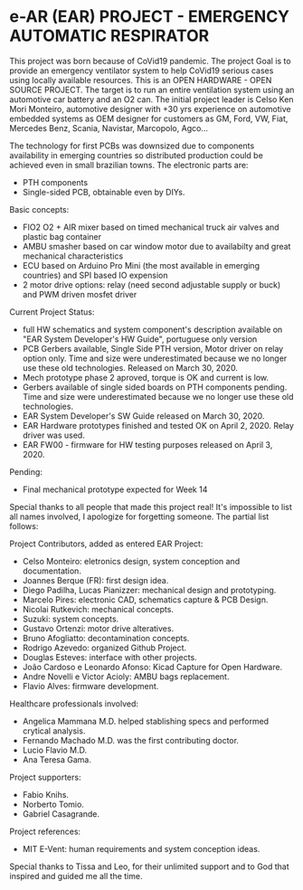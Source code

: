 # e-AR (EAR) PROJECT - EMERGENCY AUTOMATIC RESPIRATOR
This project was born because of CoVid19 pandemic.
The project Goal is to provide an emergency ventilator system to help CoVid19 serious cases using locally available resources.
This is an OPEN HARDWARE - OPEN SOURCE PROJECT.
The target is to run an entire ventilation system using an automotive car battery and an O2 can.
The initial project leader is Celso Ken Mori Monteiro, automotive designer with +30 yrs experience on automotive embedded systems
as OEM designer for customers as GM, Ford, VW, Fiat, Mercedes Benz, Scania, Navistar, Marcopolo, Agco...

The technology for first PCBs was downsized due to components availability in emerging countries so distributed production could be achieved even in small brazilian towns. The electronic parts are:
- PTH components
- Single-sided PCB, obtainable even by DIYs.

Basic concepts:
- FIO2 O2 + AIR mixer based on timed mechanical truck air valves and plastic bag container
- AMBU smasher based on car window motor due to availabilty and great mechanical characteristics
- ECU based on Arduino Pro Mini (the most available in emerging countries) and SPI based IO expension
- 2 motor drive options: relay (need second adjustable supply or buck) and PWM driven mosfet driver

Current Project Status:
- full HW schematics and system component's description available on "EAR System Developer's HW Guide", portuguese only version
- PCB Gerbers available, Single Side PTH version, Motor driver on relay option only. Time and size were underestimated because we no longer use these old technologies. Released on March 30, 2020.
- Mech prototype phase 2 aproved, torque is OK and current is low.
- Gerbers available of single sided boards on PTH components pending. Time and size were underestimated because we no longer use these old technologies. 
- EAR System Developer's SW Guide released on March 30, 2020.
- EAR Hardware prototypes finished and tested OK on April 2, 2020. Relay driver was used.
- EAR FW00 - firmware for HW testing purposes released on April 3, 2020.


Pending:
- Final mechanical prototype expected for Week 14

Special thanks to all people that made this project real!
It's impossible to list all names involved, I apologize for forgetting someone.
The partial list follows:

Project Contributors, added as entered EAR Project:
- Celso Monteiro: eletronics design, system conception and documentation.
- Joannes Berque (FR): first design idea.
- Diego Padilha, Lucas Pianizzer: mechanical design and prototyping. 
- Marcelo Pires: electronic CAD, schematics capture & PCB Design.
- Nicolai Rutkevich: mechanical concepts.
- Suzuki: system concepts.
- Gustavo Ortenzi: motor drive alteratives.
- Bruno Afogliatto: decontamination concepts.
- Rodrigo Azevedo: organized Github Project.
- Douglas Esteves: interface with other projects.
- João Cardoso e Leonardo Afonso: Kicad Capture for Open Hardware.
- Andre Novelli e Victor Acioly: AMBU bags replacement.
- Flavio Alves: firmware development.

Healthcare professionals involved:
- Angelica Mammana M.D. helped stablishing specs and performed crytical analysis.
- Fernando Machado M.D. was the first contributing doctor.
- Lucio Flavio M.D.
- Ana Teresa Gama.

Project supporters:
- Fabio Knihs.
- Norberto Tomio.
- Gabriel Casagrande.

Project references:
- MIT E-Vent: human requirements and system conception ideas.

Special thanks to Tissa and Leo, for their unlimited support and to God that inspired and guided me all the time.

